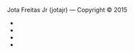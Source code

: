 Jota Freitas Jr (jotajr)
&mdash;
Copyright &copy; 2015

<ul class="list-inline">
  <li>
    <a href="https://github.com/jotajr"><i class="fa fa-github fa-2x text-white"></i></a>
  </li>
  <li>
    <a href="https://twitter.com/jotajr"><i class="fa fa-twitter fa-2x text-white"></i></a>
  </li>
  <li>
    <a href="https://www.linkedin.com/in/jotafreitajr"><i class="fa fa-linkedin-square fa-2x text-white"></i></a>
  </li>
  <li>
    <a href="https://www.facebook.com/jotajr"><i class="fa fa-facebook-square fa-2x text-white"></i></a>
  </li>
</ul>